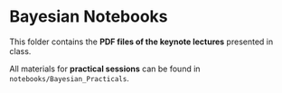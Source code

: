 # Bayesian Notebooks

This folder contains the **PDF files of the keynote lectures** presented in class. 

All materials for **practical sessions** can be found in `notebooks/Bayesian_Practicals`.
